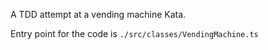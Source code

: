 A TDD attempt at a vending machine Kata.

Entry point for the code is `./src/classes/VendingMachine.ts`